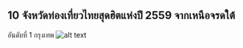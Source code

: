 ## 10 จังหวัดท่องเที่ยวไทยสุดฮิตแห่งปี 2559 จากเหนือจรดใต้
อันดับที่ 1 กรุงเทพ
![alt text](https://content.skyscnr.com/11f7d45143d8986bdc656a94a73e6939/thailand-bangkok-grand-palace-gettyimages-498409754-news.jpg?resize=800px:99999px&quality=75 "Logo Title Text 1")



